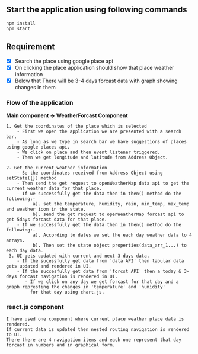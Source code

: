 ## Start the application using following commands

```
npm install
npm start
```

## Requirement

- [x] Search the place using google place api
- [x] On clicking the place application should show that place weather information
- [x] Below that There will be 3-4 days forcast data with graph showing changes in them

### Flow of the application

**Main component -> WeatherForcast Component**
```
1. Get the coordinates of the place which is selected
    - First we open the application we are presented with a search bar.
    - As long as we type in search bar we have suggestions of places using google places api.
    - We click on place and then event listener triggered.
    - Then we get longitude and latitude from Address Object.

2. Get the current weather information
    - Se the coordinates received from Address Object using setState({}) method
    - Then send the get request to openWeatherMap data api to get the current weather data for that place.
    - If we successfully get the data then in then() method do the following:-
          a). set the temperature, humidity, rain, min_temp, max_temp and weather icon in the state.
          b). send the get request to openWeatherMap forcast api to get 5days forcast data for that place.
    - If we successfully get the data then in then() method do the following:-
          a). According to dates we set the each day weather data to 4 arrays.
          b). Then set the state object properties(data_arr_1...) to each day data.
 3. UI gets updated with current and next 3 days data.
    - If the sucessfully get data from 'data API' then tabular data gets updated and rendered in UI.
    - If the succesfully get data from 'forcst API' then a today & 3-days forcast navigation is rendered in UI.
       - If we click on any day we get forcast for that day and a graph represting the changes in 'temperature' and 'humidity'
         for that day using chart.js.
``` 
### react.js component

```
I have used one component where current place weather place data is rendered.
If current data is updated then nested routing navigation is rendered to UI.
There there are 4 navigation items and each one represent that day forcast in numbers and in graphical form.
```